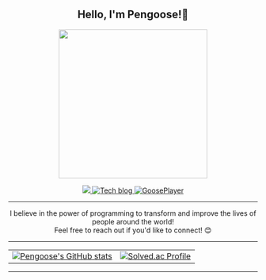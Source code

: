 
<h2 align="center">Hello, I'm Pengoose!🥳</h2>

<p align="center">
  <img src="https://github.com/pengooseDev/pengooseDev/assets/73521518/ebcbc80c-4dd0-471c-af8e-2ec9665a8901" width="300"/>
</p>
<p align="center">
  <a target="_blank" href="mailto:pengoose_dev@naver.com">
    <img src="https://img.shields.io/badge/Email-D14836?style=for-the-badge&logo=gmail&logoColor=white" />
  </a>
  <a target="_blank" href="https://velog.io/@pengoose_dev" target="_blank">
    <img src="https://img.shields.io/badge/Tech blog-20C997?style=for-the-badge&logo=velog&logoColor=white" alt="Tech blog"/>
  </a>
  <a target="_blank" href="https://pengoose.dev/" target="_blank">
    <img src="https://img.shields.io/badge/GoosePlayer-181717?style=for-the-badge&logo=github&logoColor=white" alt="GoosePlayer"/>
  </a>
</p>

---

<p align="center">
  <div align="center">I believe in the power of programming to transform and improve the lives of people around the world!</div>
  <div align="center">Feel free to reach out if you'd like to connect! 😊 </div>
</p>

---

<table width="100%">
  <tr>
    <td align="center">
      <a href="https://github.com/pengooseDev/github-readme-stats">
        <img align="center" src="https://github-readme-stats.vercel.app/api?username=pengooseDev&show_icons=true&theme=tokyonight" alt="Pengoose's GitHub stats" />
      </a>
    </td>
    <td>
  <a href="https://solved.ac/pengooseDev/">
    <img align="center" src="http://mazassumnida.wtf/api/v2/generate_badge?boj=pengooseDev" alt="Solved.ac Profile" />
  </a>
    </td>
  </tr>
</table>

---
